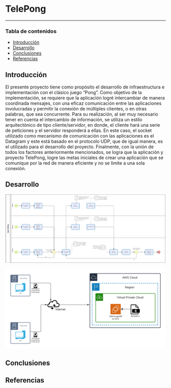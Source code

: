 # TelePong

------------

### Tabla de contenidos
  * [Introducción](#introducci-n)
  * [Desarrollo](#desarrollo)
  * [Conclusiones](#conclusiones)
  * [Referencias](#referencias)

## Introducción
El presente proyecto tiene como propósito el desarrollo de infraestructura e implementación con el clásico juego “Pong”. 
Como objetivo de la implementación, se requiere que la aplicación logré intercambiar de manera coordinada mensajes, con una eficaz comunicación entre las aplicaciones involucradas y permitir la conexión de múltiples clientes, o en otras palabras, que sea concurrente.
Para su realización, al ser muy necesario tener en cuenta el intercambio de información, se utiliza un estilo arquitectónico de tipo cliente/servidor, en donde, el cliente hará una serie de peticiones y el servidor responderá a ellas. En este caso, el socket utilizado como mecanismo de comunicación con las aplicaciones es el Datagram y este está basado en el protocolo UDP, que de igual manera, es el utilizado para el desarrollo del proyecto.
Finalmente, con la unión de todos los factores anteriormente mencionados, se logra que la aplicación y proyecto TelePong, logre las metas iniciales de crear una aplicación que se comunique por la red de manera eficiente y no se limite a una sola conexión.

## Desarrollo
[![Diagrama de Procesos](https://github.com/DavidAgudeloTapias/TelePong/blob/main/Diagramas/Diagrama%20de%20Procesos%20TelePong.png "Diagrama de Procesos")](https://github.com/DavidAgudeloTapias/TelePong/blob/main/Diagramas/Diagrama%20de%20Procesos%20TelePong.png "Diagrama de Procesos")

[![Diagrama de Arquitectura](https://github.com/DavidAgudeloTapias/TelePong/blob/main/Diagramas/Diagrama%20de%20Arquitectura%20TelePong%20DMP.png "Diagrama de Arquitectura")](https://github.com/DavidAgudeloTapias/TelePong/blob/main/Diagramas/Diagrama%20de%20Arquitectura%20TelePong%20DMP.png "Diagrama de Arquitectura")
## Conclusiones

## Referencias

